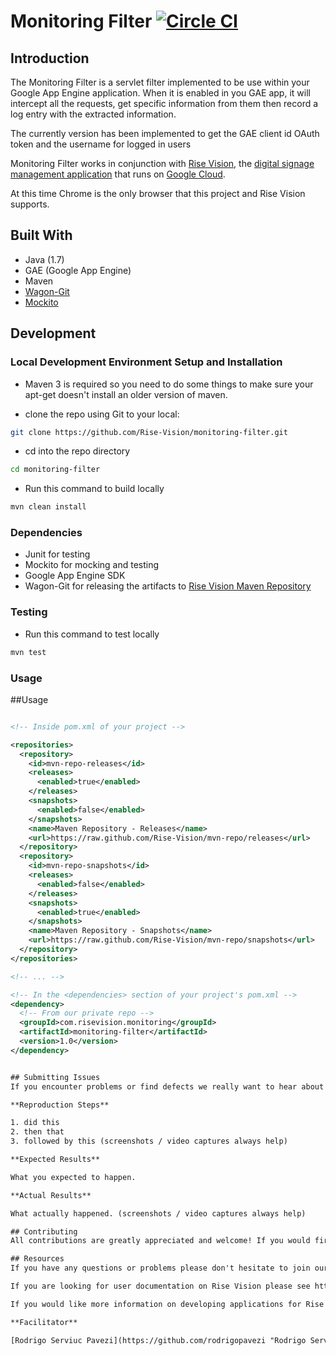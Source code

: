 # Monitoring Filter [![Circle CI](https://circleci.com/gh/Rise-Vision/monitoring-filter.svg?style=svg)](https://circleci.com/gh/Rise-Vision/monitoring-filter)

## Introduction

The Monitoring Filter is a servlet filter implemented to be use within your Google App Engine application. When it is enabled in you GAE app, it will intercept all the requests, get specific information from them then record a log entry with the extracted information.

The currently version has been implemented to get the GAE client id OAuth token and the username for logged in users 

Monitoring Filter works in conjunction with [Rise Vision](http://www.risevision.com), the [digital signage management application](http://rva.risevision.com/) that runs on [Google Cloud](https://cloud.google.com).

At this time Chrome is the only browser that this project and Rise Vision supports.

## Built With
- Java (1.7)
- GAE (Google App Engine) 
- Maven
- [Wagon-Git](https://github.com/synergian/wagon-git)
- [Mockito](https://github.com/mockito/mockito)

## Development

### Local Development Environment Setup and Installation

* Maven 3 is required so you need to do some things to make sure your apt-get doesn't install an older version of maven.

* clone the repo using Git to your local:
```bash
git clone https://github.com/Rise-Vision/monitoring-filter.git
```

* cd into the repo directory
```bash
cd monitoring-filter
```

* Run this command to build locally
``` bash
mvn clean install
```

### Dependencies
* Junit for testing 
* Mockito for mocking and testing
* Google App Engine SDK
* Wagon-Git for releasing the artifacts to [Rise Vision Maven Repository](https://github.com/Rise-Vision/mvn-repo)

### Testing
* Run this command to test locally
``` bash
mvn test
```

### Usage
##Usage
```xml

<!-- Inside pom.xml of your project -->

<repositories>
  <repository>
    <id>mvn-repo-releases</id>
    <releases>
      <enabled>true</enabled>
    </releases>
    <snapshots>
      <enabled>false</enabled>
    </snapshots>
    <name>Maven Repository - Releases</name>
    <url>https://raw.github.com/Rise-Vision/mvn-repo/releases</url>
  </repository>
  <repository>
    <id>mvn-repo-snapshots</id>
    <releases>
      <enabled>false</enabled>
    </releases>
    <snapshots>
      <enabled>true</enabled>
    </snapshots>
    <name>Maven Repository - Snapshots</name>
    <url>https://raw.github.com/Rise-Vision/mvn-repo/snapshots</url>
  </repository>
</repositories>

<!-- ... -->

<!-- In the <dependencies> section of your project's pom.xml -->
<dependency>
  <!-- From our private repo -->
  <groupId>com.risevision.monitoring</groupId>
  <artifactId>monitoring-filter</artifactId>
  <version>1.0</version>
</dependency>

```

```xml

## Submitting Issues
If you encounter problems or find defects we really want to hear about them. If you could take the time to add them as issues to this Repository it would be most appreciated. When reporting issues please use the following format where applicable:

**Reproduction Steps**

1. did this
2. then that
3. followed by this (screenshots / video captures always help)

**Expected Results**

What you expected to happen.

**Actual Results**

What actually happened. (screenshots / video captures always help)

## Contributing
All contributions are greatly appreciated and welcome! If you would first like to sound out your contribution ideas please post your thoughts to our [community](http://community.risevision.com), otherwise submit a pull request and we will do our best to incorporate it

## Resources
If you have any questions or problems please don't hesitate to join our lively and responsive community at http://community.risevision.com.

If you are looking for user documentation on Rise Vision please see http://www.risevision.com/help/users/

If you would like more information on developing applications for Rise Vision please visit http://www.risevision.com/help/developers/.

**Facilitator**

[Rodrigo Serviuc Pavezi](https://github.com/rodrigopavezi "Rodrigo Serviuc Pavezi")
